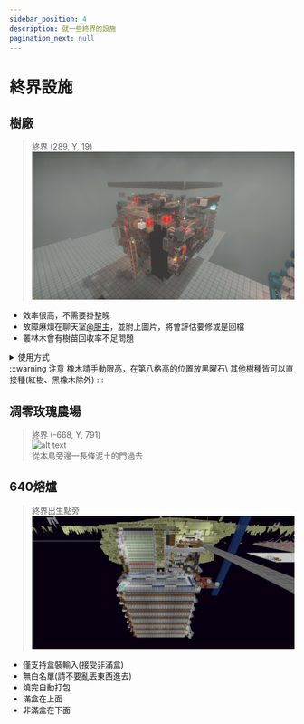 ```yaml
---
sidebar_position: 4
description: 就一些終界的設施
pagination_next: null
---
```


# 終界設施

## 樹廠
> 終界 (289, Y, 19)\
> ![alt text](image-30.png)
* 效率很高，不需要掛整晚
* 故障麻煩在聊天室[@服主](https://discord.com/users/581468949829648384)，並附上圖片，將會評估要修或是回檔
* 叢林木會有樹苗回收率不足問題
<details>
    <summary>使用方式</summary>
        1. 站進此坑內\
            ![alt text](image-33.png)

        2. 對準偵測器的這格像素，並向前走到底\
            ![alt text](image-34.png)
        3. 放置假人
           ```
           /player tree spawn
           ```
        4. 右鍵假人打開背包，點選右上角連續使用\
            ![alt text](image-35.png)
        5. 泥土上種上樹苗，到外面拉骨塊上的開關\
            ![alt text](image-36.png)
</details>
:::warning 注意
橡木請手動限高，在第八格高的位置放黑曜石\
其他樹種皆可以直接種(紅樹、黑橡木除外)
:::

## 凋零玫瑰農場
> 終界 (-668, Y, 791)\
> ![alt text](image-31.png)\
> 從本島旁邊一長條泥土的門過去 

## 640熔爐
> 終界出生點旁
> ![alt text](image-32.png)
* 僅支持盒裝輸入(接受非滿盒)
* 無白名單(請不要亂丟東西進去)
* 燒完自動打包
* 滿盒在上面
* 非滿盒在下面











